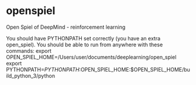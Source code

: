 # openspiel
Open Spiel of DeepMind - reinforcement learning

You should have PYTHONPATH set correctly (you have an extra open_spiel).
You should be able to run from anywhere with these commands:
export OPEN_SPIEL_HOME=/Users/user/documents/deeplearning/open_spiel
export PYTHONPATH=$PYTHONPATH:$OPEN_SPIEL_HOME:$OPEN_SPIEL_HOME/build_python_3/python
